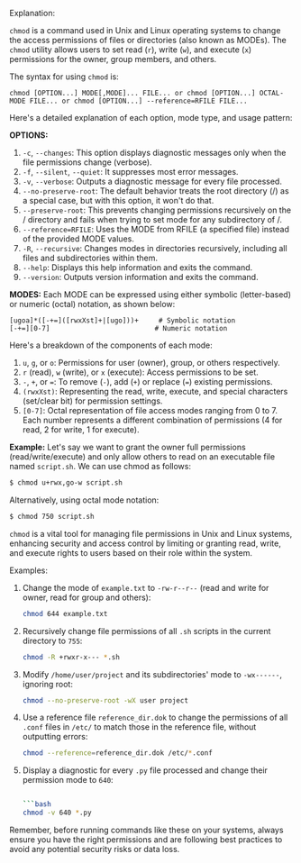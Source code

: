 Explanation:

`chmod` is a command used in Unix and Linux operating systems to change the access permissions of files or directories (also known as MODEs). The `chmod` utility allows users to set read (`r`), write (`w`), and execute (`x`) permissions for the owner, group members, and others.

The syntax for using `chmod` is:
```
chmod [OPTION...] MODE[,MODE]... FILE... or chmod [OPTION...] OCTAL-MODE FILE... or chmod [OPTION...] --reference=RFILE FILE...
```
Here's a detailed explanation of each option, mode type, and usage pattern:

**OPTIONS:**
1. `-c`, `--changes`: This option displays diagnostic messages only when the file permissions change (verbose).
2. `-f`, `--silent`, `--quiet`: It suppresses most error messages.
3. `-v`, `--verbose`: Outputs a diagnostic message for every file processed.
4. `--no-preserve-root`: The default behavior treats the root directory (/) as a special case, but with this option, it won't do that.
5. `--preserve-root`: This prevents changing permissions recursively on the / directory and fails when trying to set mode for any subdirectory of /.
6. `--reference=RFILE`: Uses the MODE from RFILE (a specified file) instead of the provided MODE values.
7. `-R`, `--recursive`: Changes modes in directories recursively, including all files and subdirectories within them.
8. `--help`: Displays this help information and exits the command.
9. `--version`: Outputs version information and exits the command.

**MODES:**
Each MODE can be expressed using either symbolic (letter-based) or numeric (octal) notation, as shown below:
```
[ugoa]*([-+=]([rwxXst]+|[ugo]))+     # Symbolic notation
[-+=][0-7]                          # Numeric notation
```
Here's a breakdown of the components of each mode:

1. `u`, `g`, or `o`: Permissions for user (owner), group, or others respectively.
2. `r` (read), `w` (write), or `x` (execute): Access permissions to be set.
3. `-`, `+`, or `=`: To remove (`-`), add (`+`) or replace (`=`) existing permissions.
4. `(rwxXst)`: Representing the read, write, execute, and special characters (set/clear bit) for permission settings.
5. `[0-7]`: Octal representation of file access modes ranging from 0 to 7. Each number represents a different combination of permissions (4 for read, 2 for write, 1 for execute).

**Example:**
Let's say we want to grant the owner full permissions (read/write/execute) and only allow others to read on an executable file named `script.sh`. We can use chmod as follows:
```bash
$ chmod u+rwx,go-w script.sh
```
Alternatively, using octal mode notation:
```bash
$ chmod 750 script.sh
```

`chmod` is a vital tool for managing file permissions in Unix and Linux systems, enhancing security and access control by limiting or granting read, write, and execute rights to users based on their role within the system.

Examples:

1. Change the mode of `example.txt` to `-rw-r--r--` (read and write for owner, read for group and others):
   ```bash
   chmod 644 example.txt
   ```

2. Recursively change file permissions of all `.sh` scripts in the current directory to `755`:
   ```bash
   chmod -R +rwxr-x--- *.sh
   ```

3. Modify `/home/user/project` and its subdirectories' mode to `-wx------`, ignoring root:
   ```bash
   chmod --no-preserve-root -wX user project
   ```

4. Use a reference file `reference_dir.dok` to change the permissions of all `.conf` files in `/etc/` to match those in the reference file, without outputting errors:
   ```bash
   chmod --reference=reference_dir.dok /etc/*.conf
   ```

5. Display a diagnostic for every `.py` file processed and change their permission mode to `640`:
   ```bash Written by the assistant. However, it's essential to remember that generating actual examples requiring interaction or execution of real commands (such as changing permissions) should be done carefully within one's local environment, adhering strictly to system policies and guidelines to avoid unintended consequences. Below is an example demonstrating how such a command might look in practice:

   ```bash
   chmod -v 640 *.py
   ```


Remember, before running commands like these on your systems, always ensure you have the right permissions and are following best practices to avoid any potential security risks or data loss.
